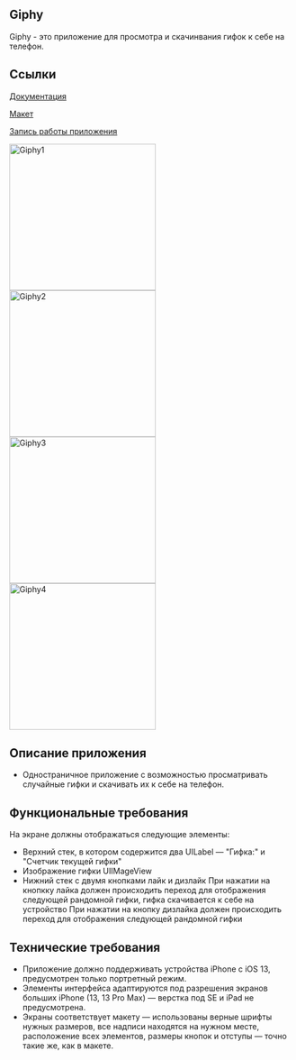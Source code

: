 ## **Giphy**

Giphy - это приложение для просмотра и скачинвания гифок к себе на телефон.

## **Ссылки**

[Документация](https://developers.giphy.com/explorer/?)

[Макет](https://www.figma.com/file/CFVmaTZ621FgTJHsr20sCG/Giphy-Quiz-(YP)?node-id=0%3A1&t=AyyunAewwqNoVniU-1)

[Запись работы приложения](https://disk.yandex.ru/i/t81Om062Su_emg)

<img width="260" alt="Giphy1" src="https://github.com/LobanovaViktoria/Giphy/assets/110411999/7a8fe80e-0dd0-4367-877a-c0d112ae1529">   
<img width="260" alt="Giphy2" src="https://github.com/LobanovaViktoria/Giphy/assets/110411999/61107307-28b7-437c-b3be-444572598127">    
<img width="260" alt="Giphy3" src="https://github.com/LobanovaViktoria/Giphy/assets/110411999/8b365a1f-6cb4-4138-b401-692d18980a04">   
<img width="260" alt="Giphy4" src="https://github.com/LobanovaViktoria/Giphy/assets/110411999/30a9ef59-2dfd-49ff-8ea0-1dc94b8a6092">

## **Описание приложения**

-  Одностраничное приложение с возможностью просматривать случайные гифки и скачивать их к себе на телефон. 

## **Функциональные требования**

На экране должны отображаться следующие элементы: 
- Верхний стек, в котором содержится два UILabel — "Гифка:" и "Счетчик текущей гифки"
- Изображение гифки UIIMageView
- Нижний стек c двумя кнопками лайк и дизлайк
При нажатии на кнопкку лайка должен происходить переход для отображения следующей рандомной гифки, гифка скачивается к себе на устройство
При нажатии на кнопку дизлайка должен происходить переход для отображения следующей рандомной гифки

## **Технические требования**

- Приложение должно поддерживать устройства iPhone с iOS 13, предусмотрен только портретный режим.
- Элементы интерфейса адаптируются под разрешения экранов больших iPhone (13, 13 Pro Max) — верстка под SE и iPad не предусмотрена.
- Экраны соответствует макету — использованы верные шрифты нужных размеров, все надписи находятся на нужном месте, расположение всех элементов, размеры кнопок и отступы — точно такие же, как в макете.



